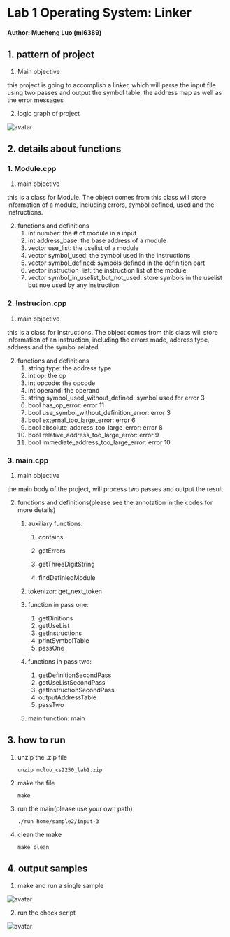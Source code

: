 #  Lab 1 Operating System: Linker

#### Author: Mucheng Luo (ml6389)



## 1. pattern of project

1. Main objective

this project is going to accomplish a linker, which will parse the input file using two passes and output the symbol table, the address map as well as the error messages

2. logic graph of project

![avatar](https://s1.ax1x.com/2020/10/01/0K0Goq.png)



## 2. details about functions

### 1. Module.cpp

1. main objective

this is a class for Module. The object comes from this class will store information of a module, including errors, symbol defined, used and the instructions.

2. functions and definitions
    1. int number: the # of module in a input
    2. int address_base: the base address of a module
    3. vector<string> use_list: the uselist of a module
    4. vector<string> symbol_used: the symbol used in the instructions
    5. vector<string> symbol_defined: symbols defined in the definition part
    6. vector<Instruction> instruction_list: the instruction list of the module
    7. vector<string> symbol_in_uselist_but_not_used: store symbols in the uselist but noe used by any instruction
    
### 2. Instrucion.cpp

1. main objective

this is a class for Instructions. The object comes from this class will store information of an instruction, including the errors made,  address type, address and the symbol related.

2. functions and definitions
    1. string type: the address type
    2. int op: the op
    3. int opcode: the opcode
    4. int operand: the operand
    5. string symbol_used_without_defined: symbol used for error 3
    6. bool has_op_error: error 11
    7. bool use_symbol_without_definition_error: error 3
    8. bool external_too_large_error: error 6
    9. bool absolute_address_too_large_error: error 8
    10. bool relative_address_too_large_error: error 9
    11. bool immediate_address_too_large_error: error 10

### 3. main.cpp

1. main objective

the main body of the project, will process two passes and output the result

2. functions and definitions(please see the annotation in the codes for more details)
    1. auxiliary functions:
      
        1. contains
        
        2. getErrors
        3. getThreeDigitString
        4. findDefiniedModule
        
    2. tokenizor: get_next_token
    
    3. function in pass one:
    
        1. getDinitions
        2. getUseList
        3. getInstructions
        4. printSymbolTable
        5. passOne
    
    4. functions in pass two:
    
        1. getDefinitionSecondPass
        2. getUseListSecondPass
        3. getInstructionSecondPass
        4. outputAddressTable
        5. passTwo
    
    5. main function: main



## 3. how to run

1. unzip the .zip file

   ```shell
   unzip mcluo_cs2250_lab1.zip
   ```

2. make the file

   ```
   make
   ```

3. run the main(please use your own path)

   ```
   ./run home/sample2/input-3
   ```

4. clean the make

   ```
   make clean
   ```

   



## 4. output samples

1. make and run a single sample

![avatar](https://s1.ax1x.com/2020/10/01/0KsPht.png)

2. run the check script

![avatar](https://s1.ax1x.com/2020/10/01/0KsAc8.png)
